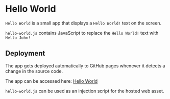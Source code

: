 # Hello World

`Hello World` is a small app that displays a `Hello World!` text on the screen.

`hello-world.js` contains JavaScript to replace the `Hello World!` text with `Hello John!`

## Deployment

The app gets deployed automatically to GitHub pages whenever it detects a change in the source code.

The app can be accessed here: [Hello World](https://playground.srly.io/)

`hello-world.js` can be used as an injection script for the hosted web asset.
